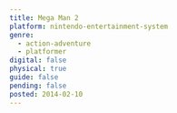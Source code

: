```yaml
---
title: Mega Man 2
platform: nintendo-entertainment-system
genre:
  - action-adventure
  - platformer
digital: false
physical: true
guide: false
pending: false
posted: 2014-02-10
---
```

